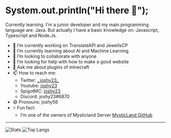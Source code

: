 
# System.out.println("Hi there 👋");
Currently learning. I'm a junior developer and my main programming language are: Java. But actually I have a basic knowledge on: Javascript, Typescript and Node.Js.
<!--
**joshy56/joshy56** is a ✨ _special_ ✨ repository because its `README.md` (this file) appears on your GitHub profile.

Here are some ideas to get you started:
-->
- 🔭 I’m currently working on TranslateAPI and JewellsCP
- 🌱 I’m currently learning about AI and Machine Learning
- 👯 I’m looking to collaborate with anyone
- 🤔 I’m looking for help with how to make a good website
- 💬 Ask me about plugins of minecraft
- 📫 How to reach me:
     - Twitter: [\_joshy23_](https://twitter.com/_joshy23_)
     - Youtube: [joshy23](https://www.youtube.com/channel/UCFiYAlMJUW6rT3U8y7omtng?sub_confirmation=1)
     - SpigotMC: [joshy23](https://www.spigotmc.org/members/joshy23.576132/)
     - Discord: joshy23#6870
- 😄 Pronouns: joshy56
- ⚡ Fun fact: 
     - I’m one of the owners of Mysticland Server [MysticLand GitHub](https://github.com/MysticLandDev)
<hr>

![Stats](https://github-readme-stats.vercel.app/api?username=joshy56&show_icons=true&theme=react)
![Top Langs](https://github-readme-stats.vercel.app/api/top-langs/?username=joshy56&layout=compact&theme=react)
